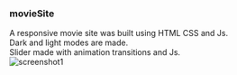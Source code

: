 ### movieSite
A responsive movie site was built using HTML CSS and Js.  
Dark and light modes are made.   
Slider made with animation transitions and Js.  
![screenshot1](https://user-images.githubusercontent.com/77458139/202693988-97c00882-cf4a-4715-b177-38c80f542a4d.png)
